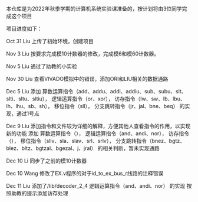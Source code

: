 本仓库是为2022年秋季学期的计算机系统实验课准备的，按计划将由3位同学完成这个项目

项目进度如下：

Oct 31 Liu 上传了初始环境，创建项目

Nov 3 Liu 按要求完成模10计数器的修改，完成模6和模60计数器。

Nov 5 Liu 通过了助教的小实验

Nov 30 Liu 查看VIVADO模拟中的错误，添加ORI和LIU相关的数据通路

Dec 5 Liu 添加  算数运算指令（add、addu、addi、addiu、sub、subu、slt、slti、sltu、sltiu），
                逻辑运算指令（or、xor），
                访存指令（lw、sw、lb、lbu、lh、lhu、sb、sh），
                移位指令（sll），
                分支跳转指令（jr、jal、bne、beq）
                的实现，通过1号点

Dec 9 Liu 添加指令和文件较为详细的解释，方便其他人查看指令的作用，以实现新的功能
          添加  算数运算指令（），
                逻辑运算指令（and、andi、nor），
                访存指令（），
                移位指令（sllv、sla、slav、srl、srlv），
                分支跳转指令（bnez、bgtz、blez、bltz、bgtzal、bgezal、j、jral）
                的相关判断，暂未实现通路


Dec 10 Li 同步了之前的模10计数器



Dec 10 Wang 修改了EX.v程序的对于id_to_ex_bus_r线路的注释错误


Dec 11 Liu  添加了/lib/decoder_2_4
            逻辑运算指令（and、andi、nor）
            的实现
            按照助教的提示添加访存处理
